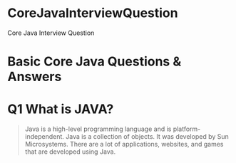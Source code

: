 # CoreJavaInterviewQuestion
Core Java Interview Question



# Basic Core Java Questions & Answers
# Q1 What is JAVA?
>  Java is a high-level programming language and is platform-independent.
  Java is a collection of objects. It was developed by Sun Microsystems. There are a lot of applications, websites, and games that are developed using Java.


